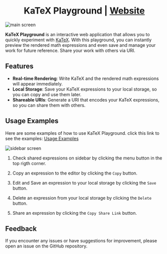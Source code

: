 <h1 align="center">KaTeX
 Playground | <a href="http://thecloer.github.io/katex-playground/">Website</a></h1>

![main screen](https://github.com/thecloer/katex-playground/assets/83699438/5d62a086-6aaa-438a-99c1-ad093fbf8890 'main screen')

**KaTeX Playground** is an interactive web application that allows you to quickly experiment with [KaTeX](https://katex.org/). With this playground, you can instantly preview the rendered math expressions and even save and manage your work for future reference. Share your work with others via URI.

## Features

- **Real-time Rendering**: Write KaTeX and the rendered math expressions will appear immediately.
- **Local Storage**: Save your KaTeX expressions to your local storage, so you can copy and use them later.
- **Shareable URIs**: Generate a URI that encodes your KaTeX expressions, so you can share them with others.

## Usage Examples

Here are some examples of how to use KaTeX Playground.
click this link to see the examples: [Usage Examples](https://thecloer.github.io/katex-playground/?data=%255B%257B%2522id%2522%253A%25223eedb322-a5f0-4b86-86e7-aa17803899b9%2522%252C%2522data%2522%253A%2522%2524%2524%255C%255Cbegin%257Bequation%257D%255Cn%255C%255Cbegin%257Bsplit%257D%2520%2520%2520a%2520%2526%253Db%252Bc%255C%255C%255C%255C%255Cn%2520%2520%2520%2520%2520%2520%2526%253De%252Bf%255Cn%255C%255Cend%257Bsplit%257D%255Cn%255C%255Cend%257Bequation%257D%2524%2524%2522%257D%252C%257B%2522id%2522%253A%25226e5f19e0-3654-434e-8df6-4491375576f7%2522%252C%2522data%2522%253A%2522%2524%2524%255C%255Ccfrac%257Ba%257D%257B1%2520%252B%2520%255C%255Ccfrac%257B1%257D%257Bb%257D%257D%2524%2524%2522%257D%252C%257B%2522id%2522%253A%25223bf60514-380f-44a2-8bb2-a44f778e66cf%2522%252C%2522data%2522%253A%2522%2524%2524%255C%255Csum_%257B%255C%255Cmathclap%257B1%255C%255Cle%2520i%255C%255Cle%2520j%255C%255Cle%2520n%257D%257D%2520x_%257Bij%257D%2524%2524%2522%257D%252C%257B%2522id%2522%253A%2522180c3735-d0a2-4d42-8c92-ff27b60c61f8%2522%252C%2522data%2522%253A%2522%2524%2524%255C%255Cbegin%257Balignat%257D%257B2%257D%255Cn%2520%2520%252010%2526x%252B%25263%2526y%253D2%255C%255C%255C%255C%255Cn%2520%2520%25203%2526x%252B%252613%2526y%253D4%255Cn%255C%255Cend%257Balignat%257D%255Cn%2524%2524%2522%257D%252C%257B%2522id%2522%253A%2522ecc7adad-97ab-4a56-96d9-c384a0738c4b%2522%252C%2522data%2522%253A%2522%2524%255C%255Cdef%255C%255Carraystretch%257B1.5%257D%255Cn%2520%2520%2520%255C%255Cbegin%257Barray%257D%257Bc%253Ac%253Ac%257D%255Cn%2520%2520%2520a%2520%2526%2520b%2520%2526%2520c%2520%255C%255C%255C%255C%2520%255C%255Chline%255Cn%2520%2520%2520d%2520%2526%2520e%2520%2526%2520f%2520%255C%255C%255C%255C%255Cn%2520%2520%2520%255C%255Chdashline%255Cn%2520%2520%2520g%2520%2526%2520h%2520%2526%2520i%255Cn%255C%255Cend%257Barray%257D%255Cn%2524%2522%257D%255D)

![sidebar screen](https://github.com/thecloer/katex-playground/assets/83699438/8aaebbb3-74e7-44f0-8ac4-b8ea9cbe363e 'sidebar screen')

1. Check shared expressions on sidebar by clicking the menu button in the top rigth corner.

2. Copy an expression to the editor by clicking the `Copy` button.

3. Edit and Save an expression to your local storage by clicking the `Save` button.

4. Delete an expression from your local storage by clicking the `Delete` button.

5. Share an expression by clicking the `Copy Share Link` button.

## Feedback

If you encounter any issues or have suggestions for improvement, please open an issue on the GitHub repository.
